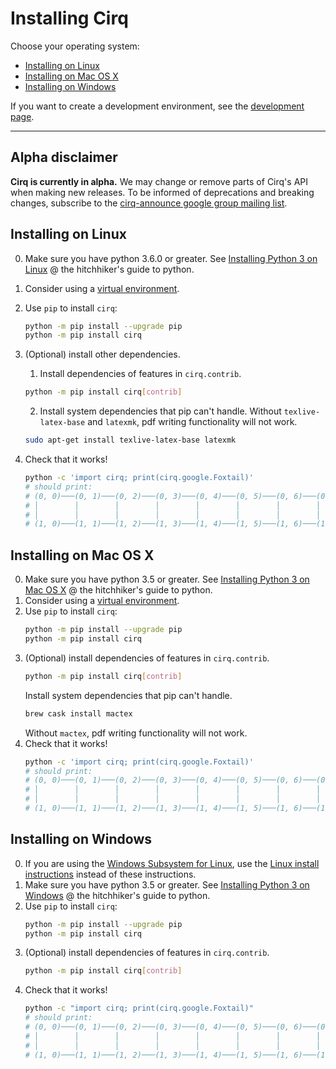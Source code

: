 # Installing Cirq

Choose your operating system:

- [Installing on Linux](#installing-on-linux)
- [Installing on Mac OS X](#installing-on-mac-os-x)
- [Installing on Windows](#installing-on-windows)

If you want to create a development environment, see the [development page](dev/development.md).

---

## Alpha disclaimer

**Cirq is currently in alpha.**
We may change or remove parts of Cirq's API when making new releases.
To be informed of deprecations and breaking changes, subscribe to the
[cirq-announce google group mailing list](https://groups.google.com/forum/#!forum/cirq-announce).

## Installing on Linux

0. Make sure you have python 3.6.0 or greater. See [Installing Python 3 on Linux](https://docs.python-guide.org/starting/install3/linux/) @ the hitchhiker's guide to python.
1. Consider using a [virtual environment](https://packaging.python.org/guides/installing-using-pip-and-virtualenv/).
2. Use `pip` to install `cirq`:
    ```bash
    python -m pip install --upgrade pip
    python -m pip install cirq
    ```
3. (Optional) install other dependencies.
    1. Install dependencies of features in `cirq.contrib`.
    ````bash
    python -m pip install cirq[contrib]
    ````
             
    2. Install system dependencies that pip can't handle. Without `texlive-latex-base` and `latexmk`, pdf writing functionality will not work.
    ```bash
    sudo apt-get install texlive-latex-base latexmk
    ```     
4. Check that it works!
    ```bash
    python -c 'import cirq; print(cirq.google.Foxtail)'
    # should print:
    # (0, 0)───(0, 1)───(0, 2)───(0, 3)───(0, 4)───(0, 5)───(0, 6)───(0, 7)───(0, 8)───(0, 9)───(0, 10)
    # │        │        │        │        │        │        │        │        │        │        │
    # │        │        │        │        │        │        │        │        │        │        │
    # (1, 0)───(1, 1)───(1, 2)───(1, 3)───(1, 4)───(1, 5)───(1, 6)───(1, 7)───(1, 8)───(1, 9)───(1, 10)
    ```


## Installing on Mac OS X

0. Make sure you have python 3.5 or greater.
    See [Installing Python 3 on Mac OS X](https://docs.python-guide.org/starting/install3/osx/) @ the hitchhiker's guide to python.
1. Consider using a [virtual environment](https://packaging.python.org/guides/installing-using-pip-and-virtualenv/).
2. Use `pip` to install `cirq`:
    ```bash
    python -m pip install --upgrade pip
    python -m pip install cirq
    ```
3. (Optional) install dependencies of features in `cirq.contrib`.
    ```bash
    python -m pip install cirq[contrib]
    ```
    Install system dependencies that pip can't handle.
    ```bash
    brew cask install mactex
    ```
    Without `mactex`, pdf writing functionality will not work.
4. Check that it works!
    ```bash
    python -c 'import cirq; print(cirq.google.Foxtail)'
    # should print:
    # (0, 0)───(0, 1)───(0, 2)───(0, 3)───(0, 4)───(0, 5)───(0, 6)───(0, 7)───(0, 8)───(0, 9)───(0, 10)
    # │        │        │        │        │        │        │        │        │        │        │
    # │        │        │        │        │        │        │        │        │        │        │
    # (1, 0)───(1, 1)───(1, 2)───(1, 3)───(1, 4)───(1, 5)───(1, 6)───(1, 7)───(1, 8)───(1, 9)───(1, 10)
    ```

## Installing on Windows

0. If you are using the [Windows Subsystem for Linux](https://docs.microsoft.com/en-us/windows/wsl/about), use the [Linux install instructions](#installing-on-linux) instead of these instructions.
1. Make sure you have python 3.5 or greater. See [Installing Python 3 on Windows](https://docs.python-guide.org/starting/install3/win/) @ the hitchhiker's guide to python.
2. Use `pip` to install `cirq`:
    ```bash
    python -m pip install --upgrade pip
    python -m pip install cirq
    ```
3. (Optional) install dependencies of features in `cirq.contrib`.
    ```bash
    python -m pip install cirq[contrib]
    ```
4. Check that it works!
    ```bash
    python -c "import cirq; print(cirq.google.Foxtail)"
    # should print:
    # (0, 0)───(0, 1)───(0, 2)───(0, 3)───(0, 4)───(0, 5)───(0, 6)───(0, 7)───(0, 8)───(0, 9)───(0, 10)
    # │        │        │        │        │        │        │        │        │        │        │
    # │        │        │        │        │        │        │        │        │        │        │
    # (1, 0)───(1, 1)───(1, 2)───(1, 3)───(1, 4)───(1, 5)───(1, 6)───(1, 7)───(1, 8)───(1, 9)───(1, 10)
    ```

